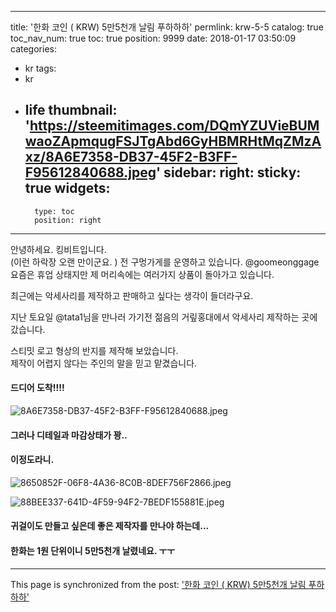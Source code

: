 
---
title: '한화 코인 ( KRW) 5만5천개 날림 푸하하하'
permlink: krw-5-5
catalog: true
toc_nav_num: true
toc: true
position: 9999
date: 2018-01-17 03:50:09
categories:
- kr
tags:
- kr
- life
thumbnail: 'https://steemitimages.com/DQmYZUVieBUMwaoZApmqugFSJTgAbd6GyHBMRHtMqZMzAxz/8A6E7358-DB37-45F2-B3FF-F95612840688.jpeg'
sidebar:
    right:
        sticky: true
widgets:
    -
        type: toc
        position: right
---


안녕하세요.  킹비트입니다.  
(이런 하락장 오랜 만이군요. )
전 구멍가게를 운영하고 있습니다.  @goomeonggage 
요즘은 휴업 상태지만 제 머리속에는 여러가지 상품이 돌아가고 있습니다. 

최근에는 악세사리를  제작하고 판매하고 싶다는 생각이 들더라구요. 

지난 토요일 @tata1님을 만나러 가기전 젊음의 거맆홍대에서 악세사리 제작하는 곳에 갔습니다. 

스티밋 로고 형상의 반지를 제작해 보았습니다.  
제작이 어렵지 않다는 주인의 말을 믿고 맡겼습니다. 
#### 드디어 도착!!!!
![8A6E7358-DB37-45F2-B3FF-F95612840688.jpeg](https://steemitimages.com/DQmYZUVieBUMwaoZApmqugFSJTgAbd6GyHBMRHtMqZMzAxz/8A6E7358-DB37-45F2-B3FF-F95612840688.jpeg)

#### 그러나 디테일과 마감상태가 꽝..
#### 이정도라니. 

![8650852F-06F8-4A36-8C0B-8DEF756F2866.jpeg](https://steemitimages.com/DQmeECLwMQNkVDLpK17CXkLozGZBXEP9gtkDVXkmXUB4LDc/8650852F-06F8-4A36-8C0B-8DEF756F2866.jpeg)

![88BEE337-641D-4F59-94F2-7BEDF155881E.jpeg](https://steemitimages.com/DQmYaFG2QgVdMzMuk3Qa5kZXKhZvNwLrQGJfVSD5wYUmFv1/88BEE337-641D-4F59-94F2-7BEDF155881E.jpeg)

#### 귀걸이도 만들고 싶은데 좋은 제작자를 만나야 하는데...

#### 한화는 1원 단위이니 5만5천개 날렸네요. ㅜㅜ

- - -

This page is synchronized from the post: ['한화 코인 ( KRW) 5만5천개 날림 푸하하하'](https://steemit.com/@kingbit/krw-5-5)
